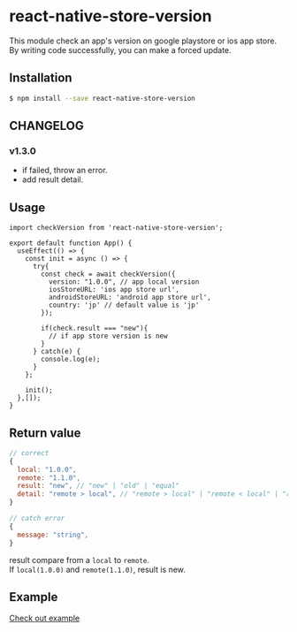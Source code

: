# react-native-store-version
This module check an app's version on google playstore or ios app store.  
By writing code successfully, you can make a forced update.

## Installation
```bash
$ npm install --save react-native-store-version
```

## CHANGELOG
### v1.3.0
- if failed, throw an error.
- add result detail.

## Usage
```tsx
import checkVersion from 'react-native-store-version';

export default function App() {
  useEffect(() => {
    const init = async () => {
      try{
        const check = await checkVersion({
          version: "1.0.0", // app local version
          iosStoreURL: 'ios app store url',
          androidStoreURL: 'android app store url',
          country: 'jp' // default value is 'jp'
        });

        if(check.result === "new"){
          // if app store version is new
        }
      } catch(e) {
        console.log(e);
      }
    };

    init();
  },[]);
}
```

## Return value
```jsx
// correct
{
  local: "1.0.0",
  remote: "1.1.0",
  result: "new", // "new" | "old" | "equal"
  detail: "remote > local", // "remote > local" | "remote < local" | "remote === local"
}

// catch error
{
  message: "string",
}
```
result compare from a `local` to `remote`.  
If `local(1.0.0)` and `remote(1.1.0)`, result is new.

## Example
[Check out example](./example)